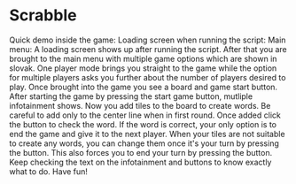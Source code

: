 # Scrabble
Quick demo inside the game:
Loading screen when running the script:
Main menu:
A loading screen shows up after running the script. 
After that you are brought to the main menu with multiple game options which are shown in slovak.
One player mode brings you straight to the game while the option for multiple players asks
you further about the number of players desired to play.
Once brought into the game you see a board and game start button. 
After starting the game by pressing the start game button, mutliple infotainment shows.
Now you add tiles to the board to create words. Be careful to add 
only to the center line when in first round. Once added click the button to check the word.
If the word is correct, your only option is to end the game and give it to the next player.
When your tiles are not suitable to create any words, you can change them once it's your turn by pressing the button.
This also forces you to end your turn by pressing the button. Keep checking the text on the infotainment and buttons
to know exactly what to do.
Have fun!
